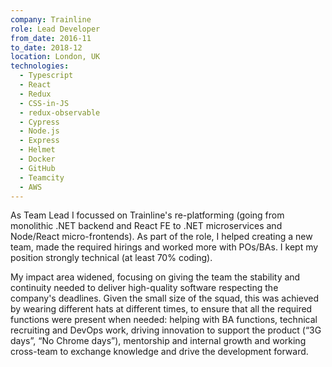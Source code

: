 ```yaml
---
company: Trainline
role: Lead Developer
from_date: 2016-11
to_date: 2018-12
location: London, UK
technologies:
  - Typescript
  - React
  - Redux
  - CSS-in-JS
  - redux-observable
  - Cypress
  - Node.js
  - Express
  - Helmet
  - Docker
  - GitHub
  - Teamcity
  - AWS
---
```


As Team Lead I focussed on Trainline's re-platforming (going from monolithic .NET backend and React FE to .NET microservices and Node/React micro-frontends). As part of the role, I helped creating a new team, made the required hirings and worked more with POs/BAs. I kept my position strongly technical (at least 70% coding).

My impact area widened, focusing on giving the team the stability and continuity needed to deliver high-quality software respecting the company's deadlines. Given the small size of the squad, this was achieved by wearing different hats at different times, to ensure that all the required functions were present when needed: helping with BA functions, technical recruiting and DevOps work, driving innovation to support the product (“3G days”, “No Chrome days”), mentorship and internal growth and working cross-team to exchange knowledge and drive the development forward.
